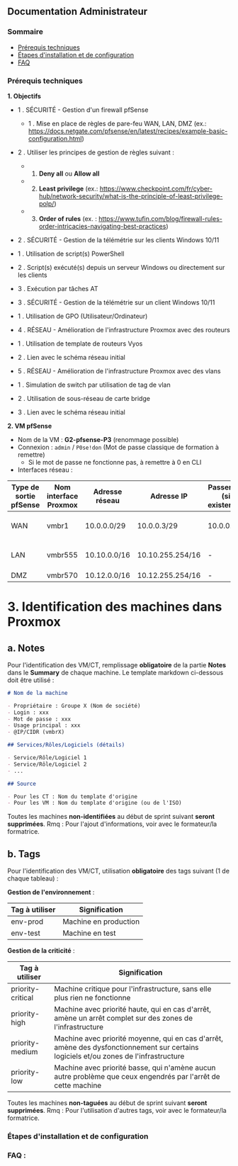 ## Documentation Administrateur

### Sommaire
- [Prérequis techniques]()
- [Étapes d'installation et de configuration]()
- [FAQ]()

### Prérequis techniques

 **1. Objectifs**

- 1 . SÉCURITÉ - Gestion d'un firewall pfSense
	- 1 . Mise en place de règles de pare-feu WAN, LAN, DMZ (ex.: https://docs.netgate.com/pfsense/en/latest/recipes/example-basic-configuration.html)
	
- 2 . Utiliser les principes de gestion de règles suivant :
	-	1. **Deny all** ou **Allow all**
	-	2. **Least privilege** (ex.: https://www.checkpoint.com/fr/cyber-hub/network-security/what-is-the-principle-of-least-privilege-polp/)
	-	3. **Order of rules** (ex. : https://www.tufin.com/blog/firewall-rules-order-intricacies-navigating-best-practices)

 - 2 . SÉCURITÉ - Gestion de la télémétrie sur les clients Windows 10/11
 -	1 . Utilisation de script(s) PowerShell
 -	2 . Script(s) exécuté(s) depuis un serveur Windows ou directement sur les clients
 -	3 . Exécution par tâches AT

 - 3 . SÉCURITÉ - Gestion de la télémétrie sur un client Windows 10/11
  
  - 1 . Utilisation de GPO (Utilisateur/Ordinateur)

 - 4 . RÉSEAU - Amélioration de l'infrastructure Proxmox avec des routeurs
  -	1 . Utilisation de template de routeurs Vyos
  -	2 . Lien avec le schéma réseau initial

  - 5 . RÉSEAU - Amélioration de l'infrastructure Proxmox avec des vlans
  -	1 . Simulation de switch par utilisation de tag de vlan
 -	2 . Utilisation de sous-réseau de carte bridge
 -	3 . Lien avec le schéma réseau initial

 **2. VM pfSense**

- Nom de la VM : **G2-pfsense-P3** (renommage possible)
- Connexion : `admin` / `P0se!don` (Mot de passe classique de formation à remettre)
	- Si le mot de passe ne fonctionne pas, à remettre à 0 en CLI
- Interfaces réseau :

| Type de sortie pfSense | Nom interface Proxmox | Adresse réseau | Adresse IP       | Passerelle (si existence) | Rmq                  |
| ---------------------- | --------------------- | -------------- | ---------------- | ------------------------- | -------------------- |
| WAN                    | vmbr1                 | 10.0.0.0/29    | 10.0.0.3/29      | 10.0.0.1                  | Ne pas changer l'@IP |
| LAN                    | vmbr555               | 10.10.0.0/16   | 10.10.255.254/16 | -                         | Accès console web    |
| DMZ                    | vmbr570               | 10.12.0.0/16   | 10.12.255.254/16 | -                         | -                    |

# 3. Identification des machines dans Proxmox

## a. Notes

Pour l'identification des VM/CT, remplissage **obligatoire** de la partie **Notes** dans le **Summary** de chaque machine.
Le template markdown ci-dessous doit être utilisé :

```markdown
# Nom de la machine

- Propriétaire : Groupe X (Nom de société)
- Login : xxx
- Mot de passe : xxx
- Usage principal : xxx
- @IP/CIDR (vmbrX)

## Services/Rôles/Logiciels (détails)

- Service/Rôle/Logiciel 1
- Service/Rôle/Logiciel 2
- ...

## Source

- Pour les CT : Nom du template d'origine
- Pour les VM : Nom du template d'origine (ou de l'ISO)
```

Toutes les machines **non-identifiées** au début de sprint suivant **seront supprimées**.
Rmq : Pour l'ajout d'informations, voir avec le formateur/la formatrice.

## b. Tags

Pour l'identification des VM/CT, utilisation **obligatoire** des tags suivant (1 de chaque tableau) :

**Gestion de l'environnement** :

| Tag à utiliser | Signification         |
| -------------- | --------------------- |
| env-prod       | Machine en production |
| env-test       | Machine en test       |

**Gestion de la criticité** :

| Tag à utiliser    | Signification                                                                                                                         |
| ----------------- | ------------------------------------------------------------------------------------------------------------------------------------- |
| priority-critical | Machine critique pour l'infrastructure, sans elle plus rien ne fonctionne                                                             |
| priority-high     | Machine avec priorité haute, qui en cas d'arrêt, amène un arrêt complet sur des zones de l'infrastructure                             |
| priority-medium   | Machine avec priorité moyenne, qui en cas d'arrêt, amène des dysfonctionnement sur certains logiciels et/ou zones de l'infrastructure |
| priority-low      | Machine avec priorité basse, qui n'amène aucun autre problème que ceux engendrés par l'arrêt de cette machine                         |
Toutes les machines **non-taguées** au début de sprint suivant **seront supprimées**.
Rmq : Pour l'utilisation d'autres tags, voir avec le formateur/la formatrice.


### Étapes d'installation et de configuration


### FAQ :
